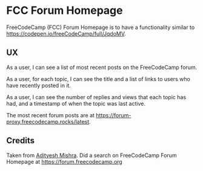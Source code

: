 # FCC Forum Homepage

FreeCodeCamp (FCC) Forum Homepage is to have a functionality similar to https://codepen.io/freeCodeCamp/full/JqdoMV.

## UX

As a user, I can see a list of most recent posts on the FreeCodeCamp forum.

As a user, for each topic, I can see the title and a list of links to users who have recently posted in it.

As a user, I can see the number of replies and views that each topic has had, and a timestamp of when the topic was
last active.

The most recent forum posts are at  https://forum-proxy.freecodecamp.rocks/latest.

## Credits

Taken from [Adityesh Mishra](https://codepen.io/adityesh-the-reactor/pen/oNjgaoR).  Did a search on FreeCodeCamp Forum
Homepage at https://forum.freecodecamp.org

